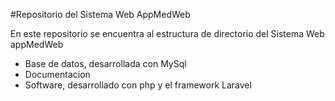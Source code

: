 #Repositorio del Sistema Web AppMedWeb

En este repositorio se encuentra al estructura de directorio del Sistema Web appMedWeb

- Base de datos, desarrollada con MySql
- Documentacion
- Software, desarrollado con php y el framework Laravel
